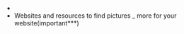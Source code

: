 - 
- Websites and resources to find pictures _ more for your website(important***)

<i class="fa-solid fa-star"></i>
    <i class="fa-solid fa-star"></i>
    <i class="fa-solid fa-star"></i>
    <i class="fa-solid fa-star"></i>
    <i class="fa-regular fa-star-half-stroke fa-star"></i>